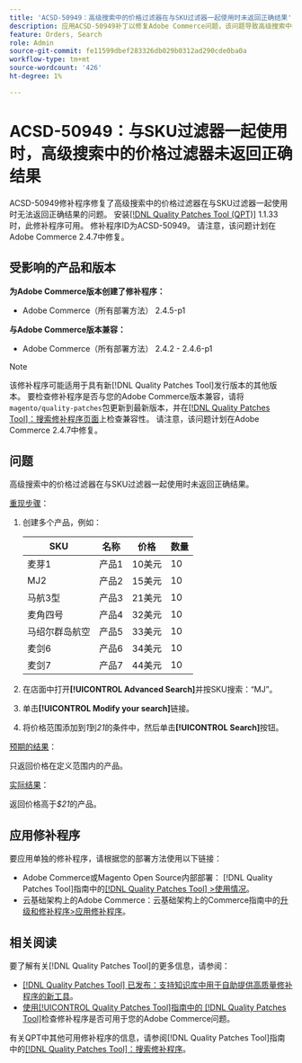 ```yaml
---
title: 'ACSD-50949：高级搜索中的价格过滤器在与SKU过滤器一起使用时未返回正确结果'
description: 应用ACSD-50949补丁以修复Adobe Commerce问题，该问题导致高级搜索中的价格过滤器在与SKU过滤器一起使用时无法返回正确结果。
feature: Orders, Search
role: Admin
source-git-commit: fe11599dbef283326db029b0312ad290cde0ba0a
workflow-type: tm+mt
source-wordcount: '426'
ht-degree: 1%

---
```


# ACSD-50949：与SKU过滤器一起使用时，高级搜索中的价格过滤器未返回正确结果

ACSD-50949修补程序修复了高级搜索中的价格过滤器在与SKU过滤器一起使用时无法返回正确结果的问题。 安装[[!DNL Quality Patches Tool (QPT)]](https://experienceleague.adobe.com/en/docs/commerce-knowledge-base/kb/announcements/commerce-announcements/magento-quality-patches-released-new-tool-to-self-serve-quality-patches) 1.1.33时，此修补程序可用。 修补程序ID为ACSD-50949。 请注意，该问题计划在Adobe Commerce 2.4.7中修复。

## 受影响的产品和版本

**为Adobe Commerce版本创建了修补程序：**

* Adobe Commerce（所有部署方法） 2.4.5-p1

**与Adobe Commerce版本兼容：**

* Adobe Commerce（所有部署方法） 2.4.2 - 2.4.6-p1

>[!NOTE]
>
>该修补程序可能适用于具有新[!DNL Quality Patches Tool]发行版本的其他版本。 要检查修补程序是否与您的Adobe Commerce版本兼容，请将`magento/quality-patches`包更新到最新版本，并在[[!DNL Quality Patches Tool]：搜索修补程序页面](<https://experienceleague.adobe.com/tools/commerce-quality-patches/index.html>)上检查兼容性。 请注意，该问题计划在Adobe Commerce 2.4.7中修复。

## 问题

高级搜索中的价格过滤器在与SKU过滤器一起使用时未返回正确结果。

<u>重现步骤</u>：

1. 创建多个产品，例如：

   | SKU | 名称 | 价格 | 数量 |
   |-----|-----------|-------|----------|
   | 麦芽1 | 产品1 | 10美元 | 10 |
   | MJ2 | 产品2 | 15美元 | 10 |
   | 马航3型 | 产品3 | 21美元 | 10 |
   | 麦角四号 | 产品4 | 32美元 | 10 |
   | 马绍尔群岛航空 | 产品5 | 33美元 | 10 |
   | 麦剑6 | 产品6 | 34美元 | 10 |
   | 麦剑7 | 产品7 | 44美元 | 10 |

1. 在店面中打开&#x200B;**[!UICONTROL Advanced Search]**&#x200B;并按SKU搜索：“MJ”。
1. 单击&#x200B;**[!UICONTROL Modify your search]**&#x200B;链接。
1. 将价格范围添加到&#x200B;*1*&#x200B;到&#x200B;*21*&#x200B;的条件中，然后单击&#x200B;**[!UICONTROL Search]**&#x200B;按钮。

<u>预期的结果</u>：

只返回价格在定义范围内的产品。

<u>实际结果</u>：

返回价格高于&#x200B;*$21*&#x200B;的产品。

## 应用修补程序

要应用单独的修补程序，请根据您的部署方法使用以下链接：

* Adobe Commerce或Magento Open Source内部部署： [!DNL Quality Patches Tool]指南中的[[!DNL Quality Patches Tool] >使用情况](</help/tools/quality-patches-tool/usage.md>)。
* 云基础架构上的Adobe Commerce：云基础架构上的Commerce指南中的[升级和修补程序>应用修补程序](https://experienceleague.adobe.com/docs/commerce-cloud-service/user-guide/develop/upgrade/apply-patches.html)。

## 相关阅读

要了解有关[!DNL Quality Patches Tool]的更多信息，请参阅：

* [[!DNL Quality Patches Tool] 已发布：支持知识库中用于自助提供高质量修补程序的新工具](https://experienceleague.adobe.com/en/docs/commerce-knowledge-base/kb/announcements/commerce-announcements/magento-quality-patches-released-new-tool-to-self-serve-quality-patches)。
* [使用[!UICONTROL Quality Patches Tool]指南中的 [!DNL Quality Patches Tool]](/help/tools/quality-patches-tool/patches-available-in-qpt/check-patch-for-magento-issue-with-magento-quality-patches.md)检查修补程序是否可用于您的Adobe Commerce问题。


有关QPT中其他可用修补程序的信息，请参阅[!DNL Quality Patches Tool]指南中的[[!DNL Quality Patches Tool]：搜索修补程序](<https://experienceleague.adobe.com/tools/commerce-quality-patches/index.html>)。
